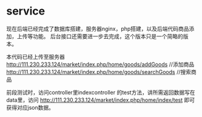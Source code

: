 # service
现在后端已经完成了数据库搭建，服务器nginx，php搭建，以及后端代码商品添加，上传等功能。
后台接口还需要进一步去完成，这个版本只是一个简略的版本。

本代码已经上传至服务器
http://111.230.233.124/market/index.php/home/goods/addGoods    //添加商品
http://111.230.233.124/market/index.php/home/goods/searchGoods   //搜索商品

前段测试时，访问controller里indexcontroller  的test方法，讲所需返回数据写在data里，访问  http://111.230.233.124/market/index.php/home/index/test
即可获得对应json数据。

